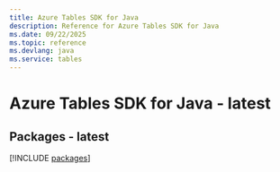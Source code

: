 ```yaml
---
title: Azure Tables SDK for Java
description: Reference for Azure Tables SDK for Java
ms.date: 09/22/2025
ms.topic: reference
ms.devlang: java
ms.service: tables
---
```

# Azure Tables SDK for Java - latest
## Packages - latest
[!INCLUDE [packages](tables-index.md)]